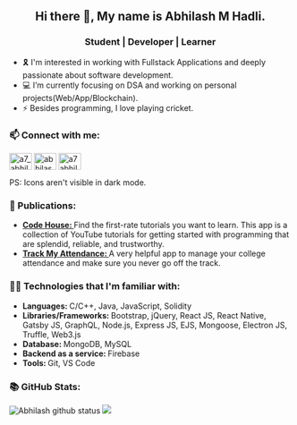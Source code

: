 <h2 align="center">Hi there 👋, My name is Abhilash M Hadli.</h2>    

<h3 align="center">Student | Developer | Learner</h3>    

- 🎗 I'm interested in working with Fullstack Applications and deeply passionate about software development.  
- 💻 I’m currently focusing on DSA and working on personal projects(Web/App/Blockchain).  
- ⚡ Besides programming, I love playing cricket.  

<h3 align="left">📫 Connect with me:</h3> 
<a href="https://instagram.com/a7_abhilash" target="blank"><img align="center" src="https://cdn.jsdelivr.net/npm/simple-icons@3.0.1/icons/instagram.svg" alt="a7_abhilash" height="30" width="40" /></a>
<a href="https://linkedin.com/in/abhilash-m-hadli-a71b481b1" target="blank"><img align="center" src="https://cdn.jsdelivr.net/npm/simple-icons@3.0.1/icons/linkedin.svg" alt="abhilash-m-hadli-a71b481b1" height="30" width="40" /></a>
<a href="mailto:a7abhilash@gmail.com" target="blank"><img align="center" src="https://cdn.jsdelivr.net/npm/simple-icons@3.0.1/icons/gmail.svg" alt="a7abhilash@gmail.com" height="30" width="40" /></a>    
<p>PS: Icons aren't visible in dark mode.</p>

<h3 align="left">🎀 Publications:</h3>
<ul>
  <li><a href="http://bit.ly/codehouse-playstore"/><strong>Code House: </strong></a>Find the first-rate tutorials you want to learn. This app is a collection of YouTube tutorials for getting started with programming that are splendid, reliable, and trustworthy.</li>
  <li><a href="http://bit.ly/tma-playstore"/><strong>Track My Attendance: </strong></a>A very helpful app to manage your college attendance and make sure you never go off the track.</li>
</ul>

<h3 align="left">👨‍💻 Technologies that I'm familiar with:</h3>
<ul>
  <li><strong>Languages: </strong>C/C++, Java, JavaScript, Solidity</li>
  <li><strong>Libraries/Frameworks: </strong>Bootstrap, jQuery, React JS, React Native, Gatsby JS, GraphQL, Node.js, Express JS, EJS, Mongoose, Electron JS, Truffle, Web3.js</li>
  <li><strong>Database: </strong>MongoDB, MySQL</li>
  <li><strong>Backend as a service: </strong>Firebase</li>
  <li><strong>Tools: </strong>Git, VS Code</li>
</ul>

<h3 align="left">📚 GitHub Stats:</h3>  
<img  src="https://github-readme-streak-stats.herokuapp.com/?user=a7abhilash&hide_border=true&theme=tokyonight" alt="Abhilash github status">
<img  src="https://github-readme-stats.vercel.app/api?username=a7abhilash&include_all_commits=true&show_icons=true&theme=tokyonight&line_height=27&count_private=true">


<!--
### 📑Blogs - No Stack to Fullstack  
>> [Read Blogs](https://bit.ly/nstfblogs)  
>> Tech Writings | Programming | Projects | DSA  
>> And yes I've kept my friend's name as the creator of the page for time being. 


**A7abhilash/a7abhilash** is a ✨ _special_ ✨ repository because its `README.md` (this file) appears on your GitHub profile.

Here are some ideas to get you started:

- 👯 I’m looking to collaborate on ...
- 🤔 I’m looking for help with ...
- 💬 Ask me about ...
- 😄 Pronouns: ...

<p align="left"> <img src="https://komarev.com/ghpvc/?username=a7abhilash&label=Views&color=blue&style=plastic" alt="a7abhilash" /> </p>

<a href="https://github.com/a7abhilash">
  <img align="center" src="https://github-readme-stats.vercel.app/api/top-langs/?username=a7abhilash&theme=dark&hide=makefile,C&layout=compact" />
</a>
-->

